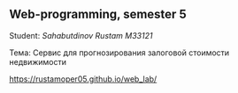 ## Web-programming, semester 5

Student: _Sahabutdinov Rustam M33121_

Тема: Сервис для прогнозирования залоговой стоимости недвижимости

https://rustamoper05.github.io/web_lab/
